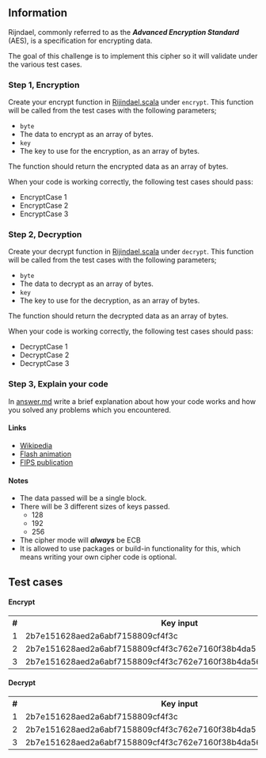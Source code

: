 ## Information
Rijndael, commonly referred to as the ***Advanced Encryption Standard*** (AES), is a specification for encrypting data.

The goal of this challenge is to implement this cipher so it will validate under the various test cases.

### Step 1, Encryption
Create your encrypt function in [Rijindael.scala](src/main/scala/Rijndael.scala) under `encrypt`.
This function will be called from the test cases with the following parameters;
- `byte`
 - The data to encrypt as an array of bytes.
- `key`
 - The key to use for the encryption, as an array of bytes.

The function should return the encrypted data as an array of bytes.

When your code is working correctly, the following test cases should pass:
- EncryptCase 1
- EncryptCase 2
- EncryptCase 3

### Step 2, Decryption
Create your decrypt function in [Rijindael.scala](src/main/scala/Rijndael.scala) under `decrypt`.
This function will be called from the test cases with the following parameters;
- `byte`
 - The data to decrypt as an array of bytes.
- `key`
 - The key to use for the decryption, as an array of bytes.

The function should return the decrypted data as an array of bytes.

When your code is working correctly, the following test cases should pass:
- DecryptCase 1
- DecryptCase 2
- DecryptCase 3

### Step 3, Explain your code
In [answer.md](answer.md) write a brief explanation about how your code works and how you solved any problems which you encountered. 

#### Links
- [Wikipedia](https://en.wikipedia.org/wiki/Advanced_Encryption_Standard)
- [Flash animation](http://www.formaestudio.com/rijndaelinspector/archivos/Rijndael_Animation_v4_eng.swf)
- [FIPS publication](http://csrc.nist.gov/publications/fips/fips197/fips-197.pdf)

#### Notes
- The data passed will be a single block.
- There will be 3 different sizes of keys passed.
    - 128 
    - 192 
    - 256
- The cipher mode will ***always*** be ECB
- It is allowed to use packages or build-in functionality for this, which means writing your own cipher code is optional.

## Test cases

#### Encrypt
<table>
    <tr>
        <th>#</th>
        <th>Key input</th>
        <th>Data input</th>
        <th>Expected output</th>
    </tr>
    <tr>
        <td>1</td>
        <td>2b7e151628aed2a6abf7158809cf4f3c</td>
        <td>3243f6a8885a308d313198a2e0370734</td>
        <td>3925841d02dc09fbdc118597196a0b32</td>
    </tr>
    <tr>
        <td>2</td>
        <td>2b7e151628aed2a6abf7158809cf4f3c762e7160f38b4da5</td>
        <td>3243f6a8885a308d313198a2e0370734</td>
        <td>f9fb29aefc384a250340d833b87ebc00</td>
    </tr>
    <tr>
        <td>3</td>
        <td>2b7e151628aed2a6abf7158809cf4f3c762e7160f38b4da56a784d9045190cfe</td>
        <td>3243f6a8885a308d313198a2e0370734</td>
        <td>1a6e6c2c662e7da6501ffb62bc9e93f3</td>
    </tr>
</table>

#### Decrypt
<table>
    <tr>
        <th>#</th>
        <th>Key input</th>
        <th>Data input</th>
        <th>Expected output</th>
    </tr>
    <tr>
        <td>1</td>
        <td>2b7e151628aed2a6abf7158809cf4f3c</td>
        <td>3925841d02dc09fbdc118597196a0b32</td>
        <td>3243f6a8885a308d313198a2e0370734</td>
    </tr>
    <tr>
        <td>2</td>
        <td>2b7e151628aed2a6abf7158809cf4f3c762e7160f38b4da5</td>
        <td>f9fb29aefc384a250340d833b87ebc00</td>
        <td>3243f6a8885a308d313198a2e0370734</td>
    </tr>
    <tr>
        <td>3</td>
        <td>2b7e151628aed2a6abf7158809cf4f3c762e7160f38b4da56a784d9045190cfe</td>
        <td>1a6e6c2c662e7da6501ffb62bc9e93f3</td>
        <td>3243f6a8885a308d313198a2e0370734</td>
    </tr>
</table>
